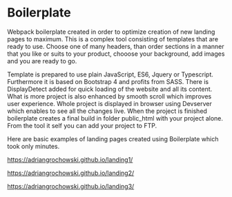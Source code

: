 # Boilerplate

Webpack boilerplate created in order to optimize creation of new landing pages to maximum. This is a complex tool consisting of templates that are ready to use. Choose one of many headers, than order sections in a manner that you like or suits to your product, chooose your background, add images and you are ready to go. 

Template is prepared to use plain JavaScript, ES6, Jquery or Typescript. Furthermore it is based on Bootstrap 4 and profits from SASS. There is DisplayDetect added for quick loading of the website and all its content. What is more project is also enhanced by smooth scroll which improves user experience. Whole project is displayed in browser using Devserver which enables to see all the changes live. When the project is finished boilerplate creates a final build in folder public_html with your project alone. From the tool it self you can add your project to FTP.

Here are basic examples of landing pages created using Boilerplate which took only minutes. 

https://adriangrochowski.github.io/landing1/

https://adriangrochowski.github.io/landing2/

https://adriangrochowski.github.io/landing3/
